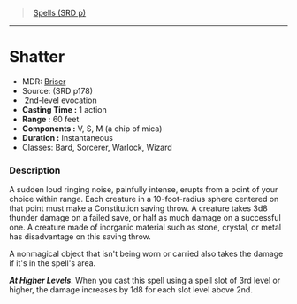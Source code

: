 ﻿---
!SpellItem
Family: SpellVO
Name: Shatter
Type: evocation
Level: 2
CastingTime: 1 action
Range: 60 feet
Components: V, S, M (a chip of mica)
Duration: Instantaneous
Classes: Bard, Sorcerer, Warlock, Wizard
Source: (SRD p178)
AltName: '[Briser](hd_spells_briser.md)'
Id: spells_vo.md#shatter
ParentLink: spells_vo.md#spells-srd-p
ParentName: Spells (SRD p)
NameLevel: 1
Attributes:
  Name: Shatter
  Markdown: >+
    # <!--Name-->Shatter<!--/Name-->


    - MDR: <!--AltName-->[Briser](hd_spells_briser.md)<!--/AltName-->

    - Source: <!--Source-->(SRD p178)<!--/Source-->

    -  <!--Level-->2<!--/Level-->nd-level <!--Type-->evocation<!--/Type-->

    - **Casting Time :** <!--CastingTime-->1 action<!--/CastingTime-->

    - **Range :** <!--Range-->60 feet<!--/Range-->

    - **Components :** <!--Components-->V, S, M (a chip of mica)<!--/Components-->

    - **Duration :** <!--Duration-->Instantaneous<!--/Duration-->

    - Classes: <!--Classes-->Bard, Sorcerer, Warlock, Wizard<!--/Classes-->


    ### Description


    A sudden loud ringing noise, painfully intense, erupts from a point of your choice within range. Each creature in a 10-foot-radius sphere centered on that point must make a Constitution saving throw. A creature takes 3d8 thunder damage on a failed save, or half as much damage on a successful one. A creature made of inorganic material such as stone, crystal, or metal has disadvantage on this saving throw.


    A nonmagical object that isn't being worn or carried also takes the damage if it's in the spell's area.


    **_At Higher Levels_**. When you cast this spell using a spell slot of 3rd level or higher, the damage increases by 1d8 for each slot level above 2nd.

  AltName: '[Briser](hd_spells_briser.md)'
  Source: (SRD p178)
  Level: 2
  Type: evocation
  CastingTime: 1 action
  Range: 60 feet
  Components: V, S, M (a chip of mica)
  Duration: Instantaneous
  Classes: Bard, Sorcerer, Warlock, Wizard
AttributesDictionary: >+
  Name: Shatter

  Markdown: >+

    # <!--Name-->Shatter<!--/Name-->





    - MDR: <!--AltName-->[Briser](hd_spells_briser.md)<!--/AltName-->



    - Source: <!--Source-->(SRD p178)<!--/Source-->



    -  <!--Level-->2<!--/Level-->nd-level <!--Type-->evocation<!--/Type-->



    - **Casting Time :** <!--CastingTime-->1 action<!--/CastingTime-->



    - **Range :** <!--Range-->60 feet<!--/Range-->



    - **Components :** <!--Components-->V, S, M (a chip of mica)<!--/Components-->



    - **Duration :** <!--Duration-->Instantaneous<!--/Duration-->



    - Classes: <!--Classes-->Bard, Sorcerer, Warlock, Wizard<!--/Classes-->





    ### Description





    A sudden loud ringing noise, painfully intense, erupts from a point of your choice within range. Each creature in a 10-foot-radius sphere centered on that point must make a Constitution saving throw. A creature takes 3d8 thunder damage on a failed save, or half as much damage on a successful one. A creature made of inorganic material such as stone, crystal, or metal has disadvantage on this saving throw.





    A nonmagical object that isn't being worn or carried also takes the damage if it's in the spell's area.





    **_At Higher Levels_**. When you cast this spell using a spell slot of 3rd level or higher, the damage increases by 1d8 for each slot level above 2nd.



  AltName: '[Briser](hd_spells_briser.md)'

  Source: (SRD p178)

  Level: 2

  Type: evocation

  CastingTime: 1 action

  Range: 60 feet

  Components: V, S, M (a chip of mica)

  Duration: Instantaneous

  Classes: Bard, Sorcerer, Warlock, Wizard

---
> [Spells (SRD p)](srd_spells.md)

---

# Shatter

- MDR: [Briser](hd_spells_briser.md)
- Source: (SRD p178)
-  2nd-level evocation
- **Casting Time :** 1 action
- **Range :** 60 feet
- **Components :** V, S, M (a chip of mica)
- **Duration :** Instantaneous
- Classes: Bard, Sorcerer, Warlock, Wizard

### Description

A sudden loud ringing noise, painfully intense, erupts from a point of your choice within range. Each creature in a 10-foot-radius sphere centered on that point must make a Constitution saving throw. A creature takes 3d8 thunder damage on a failed save, or half as much damage on a successful one. A creature made of inorganic material such as stone, crystal, or metal has disadvantage on this saving throw.

A nonmagical object that isn't being worn or carried also takes the damage if it's in the spell's area.

**_At Higher Levels_**. When you cast this spell using a spell slot of 3rd level or higher, the damage increases by 1d8 for each slot level above 2nd.

